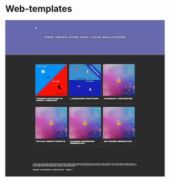 # Web-templates

![Иллюстрация к проекту](https://github.com/DennyMaverick/Web-templates/raw/main/img/for-readme/dark.png)



